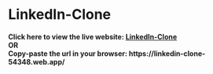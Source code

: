 # LinkedIn-Clone

<h4>Click here to view the live website: <a href="https://linkedin-clone-54348.web.app/" target="_blank"> LinkedIn-Clone</a> <br/>
OR <br/> Copy-paste the url in your browser: https://linkedin-clone-54348.web.app/ </h4>

